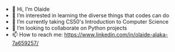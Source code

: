- 👋 Hi, I’m Olaide
- 👀 I’m interested in learning the diverse things that codes can do
- 🌱 I’m currently taking CS50's Introduction to Computer Science
- 💞️ I’m looking to collaborate on Python projects
- 📫 How to reach me: https://www.linkedin.com/in/olaide-alaka-7a659257/

<!---
toweralaka/toweralaka is a ✨ special ✨ repository because its `README.md` (this file) appears on your GitHub profile.
You can click the Preview link to take a look at your changes.
--->
